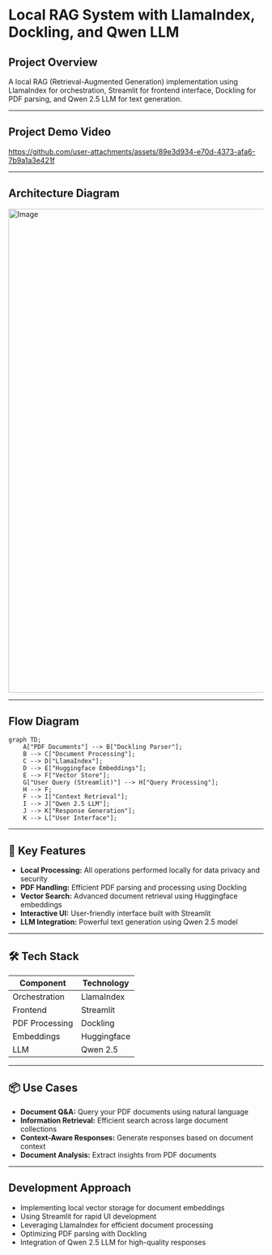 # Local RAG System with LlamaIndex, Dockling, and Qwen LLM

## Project Overview
A local RAG (Retrieval-Augmented Generation) implementation using LlamaIndex for orchestration, Streamlit for frontend interface, Dockling for PDF parsing, and Qwen 2.5 LLM for text generation.

---

## Project Demo Video
https://github.com/user-attachments/assets/89e3d934-e70d-4373-afa6-7b9a1a3e421f


---


## Architecture Diagram
<img width="953" alt="Image" src="https://github.com/user-attachments/assets/f5d8c3f2-3ecb-4b99-91fd-3b3d860443b3" />

---

## Flow Diagram

```mermaid
graph TD;
    A["PDF Documents"] --> B["Dockling Parser"];
    B --> C["Document Processing"];
    C --> D["LlamaIndex"];
    D --> E["Huggingface Embeddings"];
    E --> F["Vector Store"];
    G["User Query (Streamlit)"] --> H["Query Processing"];
    H --> F;
    F --> I["Context Retrieval"];
    I --> J["Qwen 2.5 LLM"];
    J --> K["Response Generation"];
    K --> L["User Interface"];
```
---

## 🚀 Key Features

- **Local Processing:** All operations performed locally for data privacy and security
- **PDF Handling:** Efficient PDF parsing and processing using Dockling
- **Vector Search:** Advanced document retrieval using Huggingface embeddings
- **Interactive UI:** User-friendly interface built with Streamlit
- **LLM Integration:** Powerful text generation using Qwen 2.5 model

---

## 🛠️ Tech Stack

| Component | Technology |
| --- | --- |
| Orchestration | LlamaIndex |
| Frontend | Streamlit |
| PDF Processing | Dockling |
| Embeddings | Huggingface |
| LLM | Qwen 2.5 |

---

## 📦 Use Cases

- **Document Q&A:** Query your PDF documents using natural language
- **Information Retrieval:** Efficient search across large document collections
- **Context-Aware Responses:** Generate responses based on document context
- **Document Analysis:** Extract insights from PDF documents

---

## Development Approach

- Implementing local vector storage for document embeddings
- Using Streamlit for rapid UI development
- Leveraging LlamaIndex for efficient document processing
- Optimizing PDF parsing with Dockling
- Integration of Qwen 2.5 LLM for high-quality responses
